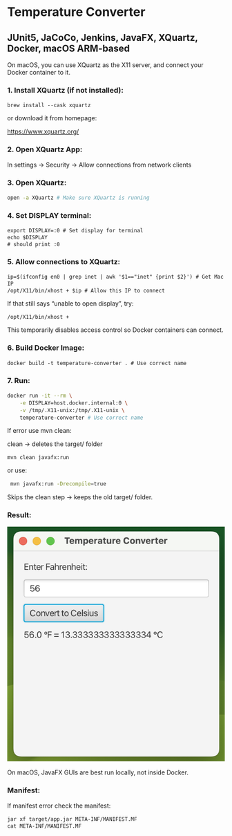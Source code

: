 # Temperature Converter 
## JUnit5, JaCoCo, Jenkins, JavaFX, XQuartz, Docker, macOS ARM-based

On macOS, you can use XQuartz as the X11 server, and connect your Docker container to it.

### 1. Install XQuartz (if not installed):
```shell
brew install --cask xquartz
```

or download it from homepage:

https://www.xquartz.org/

### 2. Open XQuartz App:
In settings -> Security -> Allow connections from network clients

### 3. Open XQuartz:
```sh
open -a XQuartz # Make sure XQuartz is running
```

### 4. Set DISPLAY terminal:
```shell
export DISPLAY=:0 # Set display for terminal
echo $DISPLAY
# should print :0
```

### 5. Allow connections to XQuartz:
```shell
ip=$(ifconfig en0 | grep inet | awk '$1=="inet" {print $2}') # Get Mac IP
/opt/X11/bin/xhost + $ip # Allow this IP to connect
```

If that still says “unable to open display”, try:
```shell
/opt/X11/bin/xhost +
```
This temporarily disables access control so Docker containers can connect.

### 6. Build Docker Image:
```shell
docker build -t temperature-converter . # Use correct name
```

### 7. Run:
```sh
docker run -it --rm \
    -e DISPLAY=host.docker.internal:0 \
    -v /tmp/.X11-unix:/tmp/.X11-unix \
    temperature-converter # Use correct name
```

If error use mvn clean:

clean → deletes the target/ folder

```shell
mvn clean javafx:run
```

or use:

```sh
 mvn javafx:run -Drecompile=true
```
Skips the clean step → keeps the old target/ folder.

### Result: 
![Temperature-Converter.png](Temperature-Converter.png)

On macOS, JavaFX GUIs are best run locally, not inside Docker.

### Manifest:
If manifest error check the manifest:
```shell
jar xf target/app.jar META-INF/MANIFEST.MF
cat META-INF/MANIFEST.MF
```
